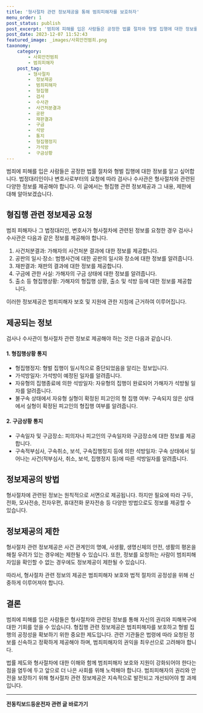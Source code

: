 ```yaml
---
title: '형사절차 관련 정보제공을 통해 범죄피해자를 보호하자'
menu_order: 1
post_status: publish
post_excerpt: '범죄에 피해를 입은 사람들은 공정한 법률 절차와 형벌 집행에 대한 정보를 알고 싶어합니다. 법정대리인이나 변호사로부터의 요청에 따라 검사나 수사관은 형사절차와 관련된 다양한 정보를 제공해야 합니다. 이 글에서는 형집행 관련 정보제공과 그 내용, 제한에 대해 알아보겠습니다.'
post_date: 2023-12-07 11:52:43
featured_image: _images/사회안전범죄.png
taxonomy:
    category:
        - 사회안전범죄
        - 범죄피해자
    post_tag:
        - 형사절차
        -  정보제공
        -  범죄피해자
        -  형집행
        -  검사
        -  수사관
        -  사건처분결과
        -  공판
        -  재판결과
        -  구금
        -  석방
        -  통지
        -  형집행정지
        -  가석방
        -  구금상황
---
```



범죄에 피해를 입은 사람들은 공정한 법률 절차와 형벌 집행에 대한 정보를 알고 싶어합니다. 법정대리인이나 변호사로부터의 요청에 따라 검사나 수사관은 형사절차와 관련된 다양한 정보를 제공해야 합니다. 이 글에서는 형집행 관련 정보제공과 그 내용, 제한에 대해 알아보겠습니다.

## 형집행 관련 정보제공 요청

범죄 피해자나 그 법정대리인, 변호사가 형사절차에 관련된 정보를 요청한 경우 검사나 수사관은 다음과 같은 정보를 제공해야 합니다.

1. 사건처분결과: 가해자의 사건처분 결과에 대한 정보를 제공합니다.
2. 공판의 일시·장소: 범행사건에 대한 공판의 일시와 장소에 대한 정보를 알려줍니다.
3. 재판결과: 재판의 결과에 대한 정보를 제공합니다.
4. 구금에 관한 사실: 가해자의 구금 상태에 대한 정보를 알려줍니다.
5. 출소 등 형집행상황: 가해자의 형집행 상황, 출소 및 석방 등에 대한 정보를 제공합니다.

이러한 정보제공은 범죄피해자 보호 및 지원에 관한 지침에 근거하여 이루어집니다.

## 제공되는 정보

검사나 수사관이 형사절차 관련 정보로 제공해야 하는 것은 다음과 같습니다.

#### 1. 형집행상황 통지

- 형집행정지: 형벌 집행이 일시적으로 중단되었음을 알리는 정보입니다.
- 가석방일자: 가석방이 예정된 일자를 알려줍니다.
- 자유형의 집행종료에 의한 석방일자: 자유형의 집행이 완료되어 가해자가 석방될 일자를 알려줍니다.
- 불구속 상태에서 자유형 실형이 확정된 피고인의 형 집행 여부: 구속되지 않은 상태에서 실형이 확정된 피고인의 형집행 여부를 알려줍니다.

#### 2. 구금상황 통지

- 구속일자 및 구금장소: 피의자나 피고인의 구속일자와 구금장소에 대한 정보를 제공합니다.
- 구속적부심사, 구속취소, 보석, 구속집행정지 등에 의한 석방일자: 구속 상태에서 일어나는 사건(적부심사, 취소, 보석, 집행정지 등)에 따른 석방일자를 알려줍니다.

## 정보제공의 방법

형사절차에 관련된 정보는 원칙적으로 서면으로 제공됩니다. 하지만 필요에 따라 구두, 전화, 모사전송, 전자우편, 휴대전화 문자전송 등 다양한 방법으로도 정보를 제공할 수 있습니다.

## 정보제공의 제한

형사절차 관련 정보제공은 사건 관계인의 명예, 사생활, 생명신체의 안전, 생활의 평온을 해칠 우려가 있는 경우에는 제한될 수 있습니다. 또한, 정보를 요청하는 사람이 범죄피해자임을 확인할 수 없는 경우에도 정보제공이 제한될 수 있습니다.

따라서, 형사절차 관련 정보의 제공은 범죄피해자 보호와 법적 절차의 공정성을 위해 신중하게 이루어져야 합니다.

## 결론

범죄에 피해를 입은 사람들은 형사절차와 관련된 정보를 통해 자신의 권리와 피해복구에 대한 기회를 얻을 수 있습니다. 형집행 관련 정보제공은 범죄피해자를 보호하고 형벌 집행의 공정성을 확보하기 위한 중요한 제도입니다. 관련 기관들은 법령에 따라 요청된 정보를 신속하고 정확하게 제공해야 하며, 범죄피해자의 권익을 최우선으로 고려해야 합니다.

법률 제도와 형사절차에 대한 이해와 함께 범죄피해자 보호와 지원이 강화되어야 한다는 점을 염두에 두고 앞으로 더 나은 사회를 위해 노력해야 합니다. 범죄피해자의 권리와 안전을 보장하기 위해 형사절차 관련 정보제공은 지속적으로 발전되고 개선되어야 할 과제입니다.
<!-- wp:separator -->
<hr class="wp-block-separator has-alpha-channel-opacity"/>
<!-- /wp:separator -->

<!-- wp:group {"backgroundColor":"base","layout":{"type":"constrained"}} -->
<div class="wp-block-group has-base-background-color has-background"><!-- wp:paragraph {"align":"center","fontSize":"medium"} -->
<p class="has-text-align-center has-large-font-size"><strong>전동킥보드등운전자 관련 글 바로가기</strong></p>
<!-- /wp:paragraph -->


<!-- wp:latest-posts
{"categories":[{"id":1824,"count":19,"description":"","link":"https://uknowlaw.com/category/%ec%a0%84%eb%8f%99%ed%82%a5%eb%b3%b4%eb%93%9c%eb%93%b1%ec%9a%b4%ec%a0%84%ec%9e%90/","name":"전동킥보드등운전자","slug":"전동킥보드등운전자","taxonomy":"category","parent":0,"meta":[],"_links":{"self":[{"href":"https://uknowlaw.com/wp-json/wp/v2/categories/1824"}],"collection":[{"href":"https://uknowlaw.com/wp-json/wp/v2/categories"}],"about":[{"href":"https://uknowlaw.com/wp-json/wp/v2/taxonomies/category"}],"wp:post_type":[{"href":"https://uknowlaw.com/wp-json/wp/v2/posts?categories=1824"}],"curies":[{"name":"wp","href":"https://api.w.org/{rel}","templated":true}]}}],"postsToShow":100,"excerptLength":28,"postLayout":"grid","columns":2,"featuredImageAlign":"left","featuredImageSizeSlug":"large","fontSize":"small"} /--></div>
<!-- /wp:group -->